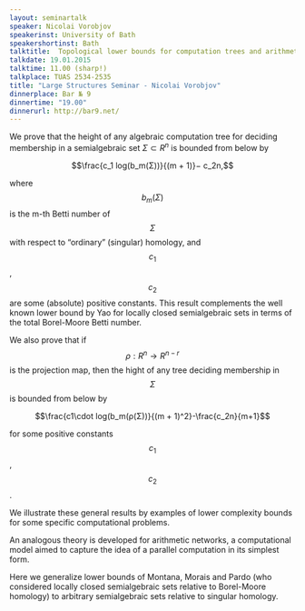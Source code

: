 ```yaml
---
layout: seminartalk
speaker: Nicolai Vorobjov
speakerinst: University of Bath
speakershortinst: Bath
talktitle:  Topological lower bounds for computation trees and arithmetic networks
talkdate: 19.01.2015
talktime: 11.00 (sharp!)
talkplace: TUAS 2534-2535
title: "Large Structures Seminar - Nicolai Vorobjov"
dinnerplace: Bar № 9
dinnertime: "19.00"
dinnerurl: http://bar9.net/
---
```


We prove that the height of any algebraic computation tree for deciding membership in a semialgebraic set $Σ ⊂ R^n$ is bounded from below by

$$\frac{c_1 log(b_m(Σ))}{(m + 1)}− c_2n,$$

where $$b_m(Σ)$$ is the m-th Betti number of $$Σ$$ with respect to “ordinary” (singular) homology, and $$c_1$$, $$c_2$$ are some (absolute) positive constants. This result complements the well known lower bound by Yao for locally closed semialgebraic sets in terms of the total Borel-Moore Betti number.

We also prove that if $$ρ : R^n  → R^{n-r}$$ is the projection map, then the hight of any tree deciding membership in $$Σ$$ is bounded from below by

$$\frac{c1\cdot log(b_m(ρ(Σ))}{(m + 1)^2}-\frac{c_2n}{m+1}$$

for some positive constants $$c_1$$, $$c_2$$.

We illustrate these general results by examples of lower complexity bounds for some specific computational problems.

An analogous theory is developed for arithmetic networks, a computational model aimed to capture the idea of a parallel computation in its simplest form.

Here we generalize lower bounds of Montana, Morais and Pardo (who considered locally closed semialgebraic sets relative to Borel-Moore homology) to arbitrary semialgebraic sets relative to singular homology.
